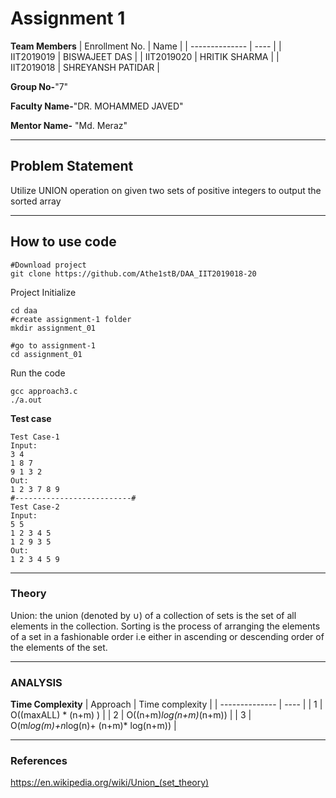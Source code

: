 # Assignment 1


**Team Members**
|   Enrollment No.  |   Name   |
|   --------------  |   ----   |
|    IIT2019019  |   BISWAJEET DAS |
|    IIT2019020  |   HRITIK SHARMA | 
|    IIT2019018  |   SHREYANSH PATIDAR |

**Group No-**"7"

**Faculty Name-**"DR. MOHAMMED JAVED"

**Mentor Name-** "Md. Meraz"

---
## Problem Statement
Utilize UNION operation on given two sets of positive integers to output the sorted array

---
## How to use code
```
#Download project
git clone https://github.com/Athe1stB/DAA_IIT2019018-20 
```
Project Initialize
```
cd daa
#create assignment-1 folder
mkdir assignment_01

#go to assignment-1
cd assignment_01
```
Run the code
```
gcc approach3.c
./a.out
```
**Test case**
```
Test Case-1
Input:
3 4
1 8 7
9 1 3 2
Out:
1 2 3 7 8 9
#--------------------------#
Test Case-2
Input:
5 5
1 2 3 4 5
1 2 9 3 5
Out:
1 2 3 4 5 9
```
---

### Theory
Union: the union (denoted by ∪) of a collection of sets is the set of all elements in the collection.
Sorting is the process of arranging the elements of a set in a fashionable order i.e either in ascending or descending order of the elements of the set.

---

### ANALYSIS

**Time Complexity**
|   Approach  |   Time complexity   |
|   --------------  |   ----   |
|    1  |   O((maxALL) * (n+m) ) |
|    2  |   O((n+m)*log(n+m)*(n+m)) | 
|    3  |   O(m*log(m)+n*log(n)+ (n+m)* log(n+m)) |

---

### References

https://en.wikipedia.org/wiki/Union_(set_theory)
